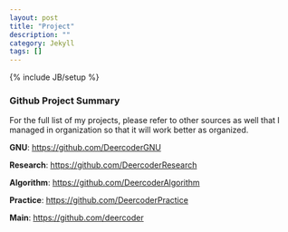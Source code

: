 ```yaml
---
layout: post
title: "Project"
description: ""
category: Jekyll
tags: []
---
```

{% include JB/setup %}


### Github Project Summary

For the full list of my projects, please refer to other sources as well that I managed in organization so that it will work better as organized.

**GNU**: https://github.com/DeercoderGNU

**Research**: https://github.com/DeercoderResearch

**Algorithm**: https://github.com/DeercoderAlgorithm

**Practice**: https://github.com/DeercoderPractice

**Main**: https://github.com/deercoder
